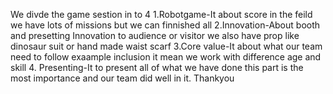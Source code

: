 We divde the game sestion in to 4 1.Robotgame-It about score in the feild we have lots of missions but we can finnished all 2.Innovation-About booth and presetting Innovation to audience or visitor we also have prop like dinosaur suit or hand made waist scarf 3.Core value-It about what our team need to follow exaample inclusion it mean we work with difference age and skill  4. Presenting-It to present all of what we have done this part is the most importance and our team did well in it.
Thankyou
